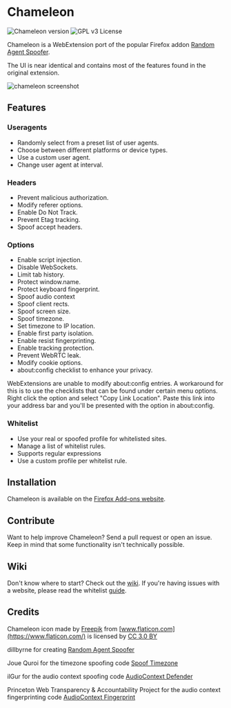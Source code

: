 # Chameleon

![Chameleon version](https://img.shields.io/badge/version-0.12.2-brightgreen.svg)
![GPL v3 License](https://img.shields.io/badge/license-GPL%20v3-blue.svg)

Chameleon is a WebExtension port of the popular Firefox addon [Random Agent Spoofer](https://github.com/dillbyrne/random-agent-spoofer).

The UI is near identical and contains most of the features found in the original extension.

![chameleon screenshot](https://user-images.githubusercontent.com/14242625/56843333-85907080-6832-11e9-941d-d7b2db6d9982.png)


## Features

### Useragents

- Randomly select from a preset list of user agents.
- Choose between different platforms or device types.
- Use a custom user agent.
- Change user agent at interval.

### Headers

- Prevent malicious authorization.
- Modify referer options.
- Enable Do Not Track.
- Prevent Etag tracking.
- Spoof accept headers. 

### Options

- Enable script injection.
- Disable WebSockets.
- Limit tab history.
- Protect window.name.
- Protect keyboard fingerprint.
- Spoof audio context
- Spoof client rects.
- Spoof screen size.
- Spoof timezone.
- Set timezone to IP location.
- Enable first party isolation.
- Enable resist fingerprinting.
- Enable tracking protection.
- Prevent WebRTC leak.
- Modify cookie options.
- about:config checklist to enhance your privacy.

WebExtensions are unable to modify about:config entries. A workaround for this is to use the checklists that can be found under certain menu options. Right click the option and select "Copy Link Location". Paste this link into your address bar and you'll be presented with the option in about:config.

### Whitelist

- Use your real or spoofed profile for whitelisted sites.
- Manage a list of whitelist rules.
- Supports regular expressions
- Use a custom profile per whitelist rule.

## Installation

Chameleon is available on the [Firefox Add-ons website](https://addons.mozilla.org/firefox/addon/chameleon-ext).

## Contribute

Want to help improve Chameleon? Send a pull request or open an issue. Keep in mind that some functionality isn't technically possible.

## Wiki

Don't know where to start? Check out the [wiki](https://github.com/sereneblue/chameleon/wiki). If you're having issues with a website, please read the whitelist [guide](https://github.com/sereneblue/chameleon/wiki/Whitelist#recommended-sites-to-add-to-the-whitelist).

## Credits

Chameleon icon made by [Freepik](http://www.freepik.com) from [www.flaticon.com](https://www.flaticon.com/) is licensed by [CC 3.0 BY](http://creativecommons.org/licenses/by/3.0/")

dillbyrne for creating [Random Agent Spoofer](https://github.com/dillbyrne/random-agent-spoofer)

Joue Quroi for the timezone spoofing code [Spoof Timezone](https://github.com/joue-quroi/spoof-timezone)

ilGur for the audio context spoofing code [AudioContext Defender](https://mybrowseraddon.com/audiocontext-defender.html)

Princeton Web Transparency & Accountability Project for the audio context fingerprinting code [AudioContext Fingerprint](https://audiofingerprint.openwpm.com/)
